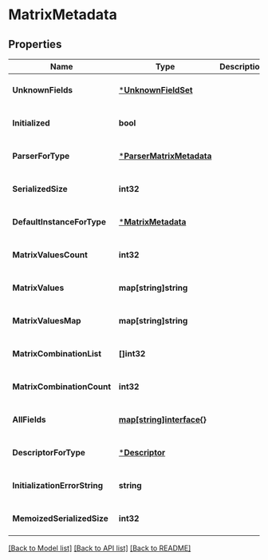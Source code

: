 # MatrixMetadata

## Properties
Name | Type | Description | Notes
------------ | ------------- | ------------- | -------------
**UnknownFields** | [***UnknownFieldSet**](UnknownFieldSet.md) |  | [optional] [default to null]
**Initialized** | **bool** |  | [optional] [default to null]
**ParserForType** | [***ParserMatrixMetadata**](ParserMatrixMetadata.md) |  | [optional] [default to null]
**SerializedSize** | **int32** |  | [optional] [default to null]
**DefaultInstanceForType** | [***MatrixMetadata**](MatrixMetadata.md) |  | [optional] [default to null]
**MatrixValuesCount** | **int32** |  | [optional] [default to null]
**MatrixValues** | **map[string]string** |  | [optional] [default to null]
**MatrixValuesMap** | **map[string]string** |  | [optional] [default to null]
**MatrixCombinationList** | **[]int32** |  | [optional] [default to null]
**MatrixCombinationCount** | **int32** |  | [optional] [default to null]
**AllFields** | [**map[string]interface{}**](interface{}.md) |  | [optional] [default to null]
**DescriptorForType** | [***Descriptor**](Descriptor.md) |  | [optional] [default to null]
**InitializationErrorString** | **string** |  | [optional] [default to null]
**MemoizedSerializedSize** | **int32** |  | [optional] [default to null]

[[Back to Model list]](../README.md#documentation-for-models) [[Back to API list]](../README.md#documentation-for-api-endpoints) [[Back to README]](../README.md)

